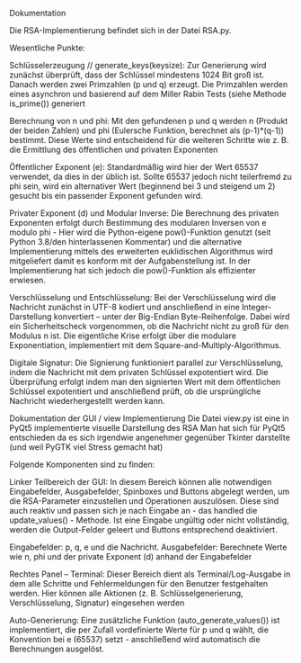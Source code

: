 Dokumentation

Die RSA-Implementierung befindet sich in der Datei RSA.py.

Wesentliche Punkte:

Schlüsselerzeugung // generate_keys(keysize):
Zur Generierung wird zunächst überprüft, dass der Schlüssel mindestens 1024 Bit groß ist. Danach werden zwei Primzahlen (p und q) erzeugt. Die Primzahlen werden  eines asynchron und basierend auf dem Miller Rabin Tests (siehe Methode is_prime()) generiert

Berechnung von n und phi:
Mit den gefundenen p und q werden n (Produkt der beiden Zahlen) und phi (Eulersche Funktion, berechnet als (p-1)*(q-1)) bestimmt. Diese Werte sind entscheidend für die weiteren Schritte wie z. B. die Ermittlung des öffentlichen und privaten Exponenten

Öffentlicher Exponent (e):
Standardmäßig wird hier der Wert 65537 verwendet, da dies in der üblich ist. Sollte 65537 jedoch nicht teilerfremd zu phi sein, wird ein alternativer Wert (beginnend bei 3 und steigend um 2) gesucht bis ein passender Exponent gefunden wird.

Privater Exponent (d) und Modular Inverse:
Die Berechnung des privaten Exponenten erfolgt durch Bestimmung des modularen Inversen von e modulo phi - Hier wird die Python-eigene pow()-Funktion genutzt (seit Python 3.8/den hinterlassenen Kommentar) und die alternative Implementierung mittels des erweiterten euklidischen Algorithmus 
wird mitgeliefert damit es konform mit der Aufgabenstellung ist. In der Implementierung hat sich jedoch die pow()-Funktion als effizienter erwiesen.

Verschlüsselung und Entschlüsselung:
Bei der Verschlüsselung wird die Nachricht zunächst in UTF-8 kodiert und anschließend in eine Integer-Darstellung konvertiert – unter der Big-Endian Byte-Reihenfolge. Dabei wird ein Sicherheitscheck vorgenommen, ob die Nachricht nicht zu groß für den Modulus n ist. Die eigentliche Krise erfolgt über die modulare Exponentiation, implementiert mit dem Square-and-Multiply-Algorithmus.

Digitale Signatur:
Die Signierung funktioniert parallel zur Verschlüsselung, indem die Nachricht mit dem privaten Schlüssel expotentiert wird. Die Überprüfung erfolgt indem man den signierten Wert mit dem öffentlichen Schlüssel expotentiert und anschließend prüft, ob die ursprüngliche Nachricht wiederhergestellt werden kann.

Dokumentation der GUI / view Implementierung
Die Datei view.py ist eine in PyQt5 implementierte visuelle Darstellung des RSA
Man hat sich für  PyQt5 entschieden da es sich irgendwie angenehmer gegenüber Tkinter darstellte (und weil PyGTK viel Stress gemacht hat)

Folgende Komponenten sind zu finden:

Linker Teilbereich der GUI:
In diesem Bereich können alle notwendigen Eingabefelder, Ausgabefelder, Spinboxes und Buttons abgelegt werden, um die RSA-Parameter einzustellen und Operationen auszulösen.
Diese sind auch reaktiv und passen sich je nach Eingabe an - das handled die update_values() - Methode. Ist eine Eingabe ungültig oder nicht vollständig, werden die Output-Felder geleert und Buttons entsprechend deaktiviert.

Eingabefelder: p, q, e und die Nachricht.
Ausgabefelder: Berechnete Werte wie n, phi und der private Exponent (d) anhand der Eingabefelder

Rechtes Panel – Terminal:
Dieser Bereich dient als Terminal/Log-Ausgabe in dem alle Schritte und Fehlermeldungen für den Benutzer festgehalten werden. Hier können alle Aktionen (z. B. Schlüsselgenerierung, Verschlüsselung, Signatur) eingesehen werden

Auto-Generierung:
Eine zusätzliche Funktion (auto_generate_values()) ist implementiert, die per Zufall vordefinierte Werte für p und q wählt, die Konvention bei e (65537) setzt - anschließend wird automatisch die Berechnungen ausgelöst. 